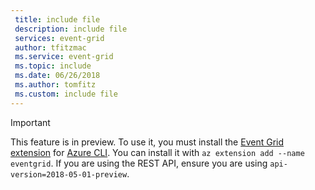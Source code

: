 ```yaml
---
 title: include file
 description: include file
 services: event-grid
 author: tfitzmac
 ms.service: event-grid
 ms.topic: include
 ms.date: 06/26/2018
 ms.author: tomfitz
 ms.custom: include file
---
```


> [!IMPORTANT]
> This feature is in preview. To use it, you must install the [Event Grid extension](/cli/azure/azure-cli-extensions-list) for [Azure CLI](/cli/azure/install-azure-cli). You can install it with `az extension add --name eventgrid`. If you are using the REST API, ensure you are using `api-version=2018-05-01-preview`.
